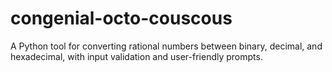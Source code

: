 # congenial-octo-couscous
A Python tool for converting rational numbers between binary, decimal, and hexadecimal, with input validation and user-friendly prompts.
